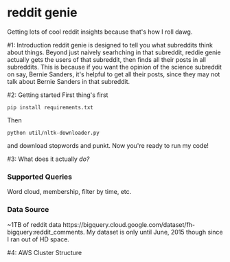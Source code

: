 # reddit genie
Getting lots of cool reddit insights because that's how I roll dawg.

#1: Introduction
reddit genie is designed to tell you what subreddits think about things. Beyond just naively searhching in that subreddit, reddie genie actually gets the users of that subreddit, then finds all their posts in all subreddits. This is because if you want the opinion of the science subreddit on say, Bernie Sanders, it's helpful to get all their posts, since they may not talk about Bernie Sanders in that subreddit.

#2: Getting started
First thing's first
    
    pip install requirements.txt

Then
    
    python util/nltk-downloader.py
and download stopwords and punkt. Now you're ready to run my code!

#3: What does it actually <i>do?</i>
<h3>Supported Queries</h3>
Word cloud, membership, filter by time, etc.

<h3>Data Source</h3>
~1TB of reddit data https://bigquery.cloud.google.com/dataset/fh-bigquery:reddit_comments. My dataset is only until June, 2015 though since I ran out of HD space. 

#4: AWS Cluster Structure



